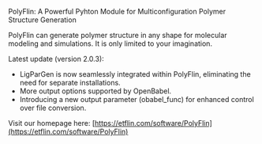 PolyFlin: A Powerful Pyhton Module for Multiconfiguration Polymer Structure Generation

PolyFlin can generate polymer structure in any shape for molecular modeling and simulations. It is only limited to your imagination.

Latest update (version 2.0.3):
- LigParGen is now seamlessly integrated within PolyFlin, eliminating the need for separate installations.
- More output options supported by OpenBabel.
- Introducing a new output parameter (obabel_func) for enhanced control over file conversion.

Visit our homepage here: [https://etflin.com/software/PolyFlin](https://etflin.com/software/PolyFlin)